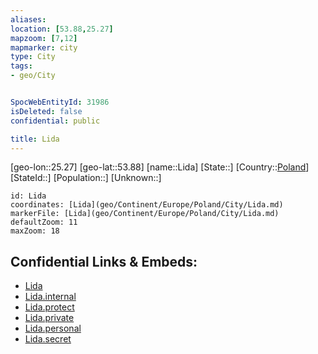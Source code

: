 ```yaml
---
aliases: 
location: [53.88,25.27]
mapzoom: [7,12] 
mapmarker: city 
type: City
tags:
- geo/City


SpocWebEntityId: 31986
isDeleted: false
confidential: public

title: Lida
---
```

[geo-lon::25.27]
[geo-lat::53.88]
[name::Lida]
[State::]
[Country::[Poland](geo/Continent/Europe/Poland.md)]
[StateId::]
[Population::]
[Unknown::]


```leaflet
id: Lida
coordinates: [Lida](geo/Continent/Europe/Poland/City/Lida.md)
markerFile: [Lida](geo/Continent/Europe/Poland/City/Lida.md)
defaultZoom: 11 
maxZoom: 18
```


## Confidential Links & Embeds: 
- [Lida](../../../../../../_public/geo/Continent/Europe/Poland/City/Lida.md) 
- [Lida.internal](../../../../../../_internal/geo/Continent/Europe/Poland/City/Lida.internal.md) 
- [Lida.protect](../../../../../../_protect/geo/Continent/Europe/Poland/City/Lida.protect.md) 
- [Lida.private](../../../../../../_private/geo/Continent/Europe/Poland/City/Lida.private.md) 
- [Lida.personal](../../../../../../_personal/geo/Continent/Europe/Poland/City/Lida.personal.md) 
- [Lida.secret](../../../../../../_secret/geo/Continent/Europe/Poland/City/Lida.secret.md) 
